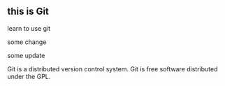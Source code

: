 ## this is Git

learn to use git

some change

some update

Git is a distributed version control system.
Git is free software distributed under the GPL.
